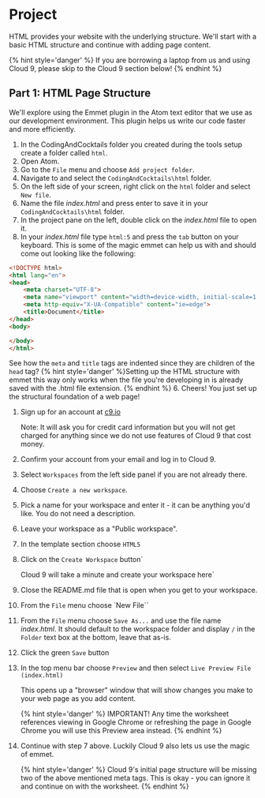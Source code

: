# Project

HTML provides your website with the underlying structure.  We'll start with a basic HTML structure and continue with adding page content.

{% hint style='danger' %}
If you are borrowing a laptop from us and using Cloud 9, please skip to the Cloud 9 section below!
{% endhint %}

## Part 1: HTML Page Structure
We'll explore using the Emmet plugin in the Atom text editor that we use as our development environment.  This plugin helps us write our code faster and more efficiently.

1. In the CodingAndCocktails folder you created during the tools setup create a folder called `html`.
2. Open Atom.
3. Go to the `File` menu and choose `Add project folder`.
4. Navigate to and select the `CodingAndCocktails\html` folder.
3. On the left side of your screen, right click on the `html` folder and select `New file`.
5. Name the file _index.html_ and press enter to save it in your `CodingAndCocktails\html` folder.
6. In the project pane on the left, double click on the _index.html_ file to open it.
7. In your _index.html_ file type `html:5` and press the `tab` button on your keyboard.  This is some of the magic emmet can help us with and should come out looking like the following: 

  ```html
  <!DOCTYPE html>
  <html lang="en">
  <head>
      <meta charset="UTF-8">
      <meta name="viewport" content="width=device-width, initial-scale=1.0">
      <meta http-equiv="X-UA-Compatible" content="ie=edge">
      <title>Document</title>
  </head>
  <body>
  
  </body>
  </html>
  ```
See how the `meta` and `title` tags are indented since they are children of the `head` tag?
{% hint style='danger' %}Setting up the HTML structure with emmet this way only works when the file you're developing in is already saved with the .html file extension. {% endhint %}
6. Cheers! You just set up the structural foundation of a web page!

<!--sec data-title="Cloud9" data-id="section0" data-show=true data-collapse=true ces-->

1. Sign up for an account at [c9.io](https://c9.io)
   
   Note: It will ask you for credit card information but you will not get charged for anything since we do not use features of Cloud 9 that cost money.

2. Confirm your account from your email and log in to Cloud 9.

3. Select `Workspaces` from the left side panel if you are not already there.

4. Choose `Create a new workspace`.

5. Pick a name for your workspace and enter it - it can be anything you'd like.  You do not need a description.

6. Leave your workspace as a "Public workspace".

7. In the template section choose `HTML5`

8. Click on the `Create Workspace` button`

   Cloud 9 will take a minute and create your workspace here`
   
9. Close the README.md file that is open when you get to your workspace.

10. From the `File` menu choose `New File``

11. From the `File` menu choose `Save As...` and use the file name _index.html_.  It should default to the workspace folder and display `/` in the `Folder` text box at the bottom, leave that as-is.

12.  Click the green `Save` button

13. In the top menu bar choose `Preview` and then select `Live Preview File (index.html)`

    This opens up a "browser" window that will show changes you make to your web page as you add content.  
    
    {% hint style='danger' %}
    IMPORTANT! Any time the worksheet references viewing in Google     Chrome or refreshing the page in Google Chrome you will use this Preview area instead.
    {% endhint %}

14. Continue with step 7 above. Luckily Cloud 9 also lets us use the magic of emmet.

    {% hint style='danger' %}
    Cloud 9's initial page structure will be missing two of the above mentioned meta tags.  This is okay - you can ignore it and continue on with the worksheet.
    {% endhint %}
<!--endsec-->

